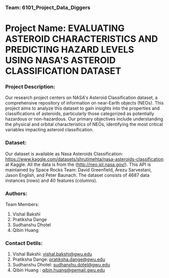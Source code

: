 ### Team: 6101_Project_Data_Diggers

# Project Name: EVALUATING ASTEROID CHARACTERISTICS AND PREDICTING HAZARD LEVELS USING NASA'S ASTEROID CLASSIFICATION DATASET

### Project Description: 
Our research project centers on NASA's Asteroid Classification dataset, a comprehensive repository of information on near-Earth objects (NEOs). 
This project aims to analyze this dataset to gain insights into the properties and classifications of asteroids, particularly those categorized as potentially hazardous or non-hazardous. 
Our primary objectives include understanding the physical and orbital characteristics of NEOs, identifying the most critical variables impacting asteroid classification.

### Dataset: 
Our dataset is available as Nasa Asteroids Classification: https://www.kaggle.com/datasets/shrutimehta/nasa-asteroids-classification at Kaggle. All the data is from the (http://neo.jpl.nasa.gov/). This API is maintained by Space Rocks Team: David Greenfield, Arezu Sarvestani, Jason English, and Peter Baunach. The dataset consists of 4687 data instances (rows) and 40 features (columns).

### Authors:
Team Members:
1.	Vishal Bakshi
2.	Pratiksha Dange
3.	Sudhanshu Dhotel
4.	Qibin Huang

### Contact Detils:
1.	Vishal Bakshi:    vishal.bakshi@gwu.edu
2.	Pratiksha Dange:  pratiksha.dange@gwu.edu 
3.	Sudhanshu Dhotel: sudhanshu.dotel@gwu.edu
4.	Qibin Huang :     qibin.huang@gwmail.gwu.edu


